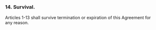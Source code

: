 ## 
### 14. Survival.

Articles 1-13 shall survive termination or expiration of this Agreement for any reason.
